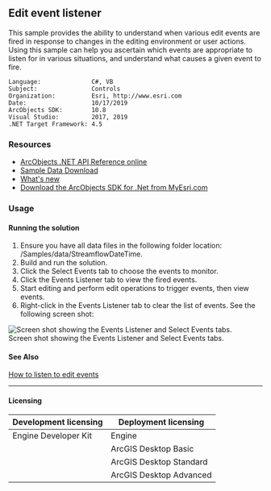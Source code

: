## Edit event listener

This sample provides the ability to understand when various edit events are fired in response to changes in the editing environment or user actions.  Using this sample can help you ascertain which events are appropriate to listen for in various situations, and understand what causes a given event to fire.  


<!-- TODO: Fill this section below with metadata about this sample-->
```
Language:              C#, VB
Subject:               Controls
Organization:          Esri, http://www.esri.com
Date:                  10/17/2019
ArcObjects SDK:        10.8
Visual Studio:         2017, 2019
.NET Target Framework: 4.5
```

### Resources

* [ArcObjects .NET API Reference online](http://desktop.arcgis.com/en/arcobjects/latest/net/webframe.htm)  
* [Sample Data Download](../../releases)  
* [What's new](http://desktop.arcgis.com/en/arcobjects/latest/net/webframe.htm#91cabc68-2271-400a-8ff9-c7fb25108546.htm)  
* [Download the ArcObjects SDK for .Net from MyEsri.com](https://my.esri.com/)  

### Usage
#### Running the solution  
1. Ensure you have all data files in the following folder location: <your install developer kit location>/Samples/data/StreamflowDateTime.  
1. Build and run the solution.  
1. Click the Select Events tab to choose the events to monitor.  
1. Click the Events Listener tab to view the fired events.  
1. Start editing and perform edit operations to trigger events, then view events.  
1. Right-click in the Events Listener tab to clear the list of events. See the following screen shot:  



![Screen shot showing the Events Listener and Select Events tabs.](images/pic1.png)  
Screen shot showing the Events Listener and Select Events tabs.  




#### See Also  
[How to listen to edit events](http://desktop.arcgis.com/search/?q=How%20to%20listen%20to%20edit%20events&p=0&language=en&product=arcobjects-sdk-dotnet&version=&n=15&collection=help)  


---------------------------------

#### Licensing  
| Development licensing | Deployment licensing | 
| ------------- | ------------- | 
| Engine Developer Kit | Engine |  
|  | ArcGIS Desktop Basic |  
|  | ArcGIS Desktop Standard |  
|  | ArcGIS Desktop Advanced |  


